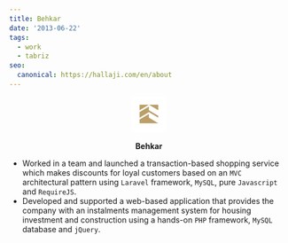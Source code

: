 ```yaml
---
title: Behkar
date: '2013-06-22'
tags:
  - work
  - tabriz
seo:
  canonical: https://hallaji.com/en/about
---
```

<p align='center'>
  <img src='/stories/behkar/behkar.png' height='64' />
</p>
<p align='center'>
  <b>Behkar</b>
</p>

* Worked in a team and launched a transaction-based shopping service which makes discounts for loyal customers based on
an `MVC` architectural pattern using `Laravel` framework, `MySQL`, pure `Javascript` and `RequireJS`.
* Developed and supported a web-based application that provides the company with an instalments management system for
housing investment and construction using a hands-on `PHP` framework, `MySQL` database and `jQuery`.
